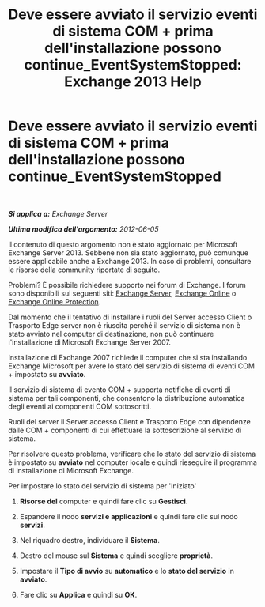 ﻿---
title: "Deve essere avviato il servizio eventi di sistema COM + prima dell'installazione possono continue_EventSystemStopped: Exchange 2013 Help"
TOCTitle: Deve essere avviato il servizio eventi di sistema COM + prima dell'installazione possono continue_EventSystemStopped
ms:assetid: 3b8d2ba3-87fb-4749-b4d1-5dfec97e1ca4
ms:mtpsurl: https://technet.microsoft.com/it-it/library/ms.exch.setupreadiness.eventsystemstopped(v=EXCHG.150)
ms:contentKeyID: 50480389
ms.date: 05/22/2018
mtps_version: v=EXCHG.150
ms.translationtype: MT
---

# Deve essere avviato il servizio eventi di sistema COM + prima dell'installazione possono continue\_EventSystemStopped

 

_**Si applica a:** Exchange Server_

_**Ultima modifica dell'argomento:** 2012-06-05_

Il contenuto di questo argomento non è stato aggiornato per Microsoft Exchange Server 2013. Sebbene non sia stato aggiornato, può comunque essere applicabile anche a Exchange 2013. In caso di problemi, consultare le risorse della community riportate di seguito.

Problemi? È possibile richiedere supporto nei forum di Exchange. I forum sono disponibili sui seguenti siti: [Exchange Server](https://go.microsoft.com/fwlink/p/?linkid=60612), [Exchange Online](https://go.microsoft.com/fwlink/p/?linkid=267542) o [Exchange Online Protection](https://go.microsoft.com/fwlink/p/?linkid=285351).

Dal momento che il tentativo di installare i ruoli del Server accesso Client o Trasporto Edge server non è riuscita perché il servizio di sistema non è stato avviato nel computer di destinazione, non può continuare l'installazione di Microsoft Exchange Server 2007.

Installazione di Exchange 2007 richiede il computer che si sta installando Exchange Microsoft per avere lo stato del servizio di sistema di eventi COM + impostato su **avviato**.

Il servizio di sistema di evento COM + supporta notifiche di eventi di sistema per tali componenti, che consentono la distribuzione automatica degli eventi ai componenti COM sottoscritti.

Ruoli del server il Server accesso Client e Trasporto Edge con dipendenze dalle COM + componenti di cui effettuare la sottoscrizione al servizio di sistema.

Per risolvere questo problema, verificare che lo stato del servizio di sistema è impostato su **avviato** nel computer locale e quindi rieseguire il programma di installazione di Microsoft Exchange.

Per impostare lo stato del servizio di sistema per 'Iniziato'

1.  **Risorse del** computer e quindi fare clic su **Gestisci**.

2.  Espandere il nodo **servizi e applicazioni** e quindi fare clic sul nodo **servizi**.

3.  Nel riquadro destro, individuare il **Sistema**.

4.  Destro del mouse sul **Sistema** e quindi scegliere **proprietà**.

5.  Impostare il **Tipo di avvio** su **automatico** e lo **stato del servizio** in **avviato**.

6.  Fare clic su **Applica** e quindi su **OK**.

